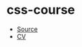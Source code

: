 # css-course

- [Source](https://www.youtube.com/watch?v=SpCUuyZZTp8)
- [CV](https://victorizbitskiy.github.io/css-course/)
